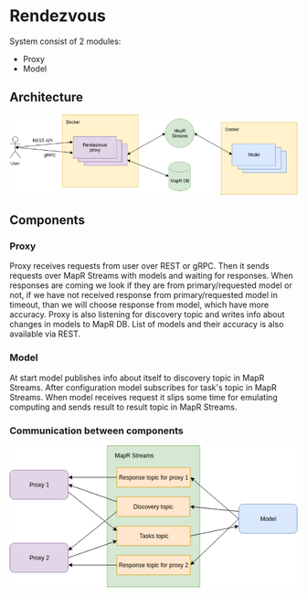 # Rendezvous
System consist of 2 modules:
* Proxy
* Model

## Architecture
![alt text](diagrams/ArchitectureDiagram.png)

## Components
### Proxy
Proxy receives requests from user over REST or gRPC. Then it sends requests over MapR Streams with models and waiting for responses. When responses are coming we look if they are from primary/requested model or not, if we have not received response from primary/requested model in timeout, than we will choose response from model, which have more accuracy. Proxy is also listening for discovery topic and writes info about changes in models to MapR DB. List of models and their accuracy is also available via REST.

### Model
At start model publishes info about itself to discovery topic in MapR Streams. After configuration model subscribes for task's topic in MapR Streams. When model receives request it slips some time for emulating computing and sends result to result topic in MapR Streams.

### Communication between components
![alt text](diagrams/MapRStreamsDiagram.png)

